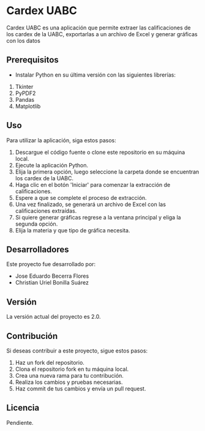 # Cardex UABC

Cardex UABC es una aplicación que permite extraer las calificaciones de los cardex de la UABC, exportarlas a un archivo de Excel y generar gráficas con los datos

## Prerequisitos

- Instalar Python en su última versión con las siguientes librerías:
1. Tkinter
2. PyPDF2
3. Pandas
4. Matplotlib

## Uso

Para utilizar la aplicación, siga estos pasos:

1. Descargue el código fuente o clone este repositorio en su máquina local.
2. Ejecute la aplicación Python.
3. Elija la primera opción, luego seleccione la carpeta donde se encuentran los cardex de la UABC.
4. Haga clic en el botón 'Iniciar' para comenzar la extracción de calificaciones.
5. Espere a que se complete el proceso de extracción.
6. Una vez finalizado, se generará un archivo de Excel con las calificaciones extraídas.
7. Si quiere generar gráficas regrese a la ventana principal y eliga la segunda opción.
8. Elija la materia y que tipo de gráfica necesita.

## Desarrolladores

Este proyecto fue desarrollado por:

- Jose Eduardo Becerra Flores
- Christian Uriel Bonilla Suárez

## Versión

La versión actual del proyecto es 2.0.

## Contribución

Si deseas contribuir a este proyecto, sigue estos pasos:

1. Haz un fork del repositorio.
2. Clona el repositorio fork en tu máquina local.
3. Crea una nueva rama para tu contribución.
4. Realiza los cambios y pruebas necesarias.
5. Haz commit de tus cambios y envía un pull request.

## Licencia

Pendiente.
